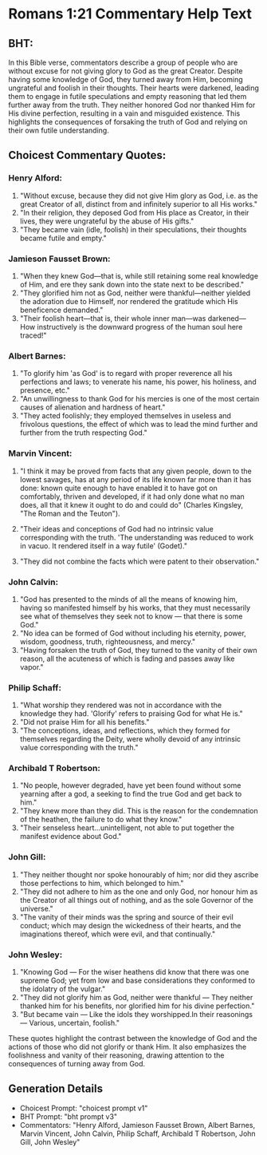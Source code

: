 # Romans 1:21 Commentary Help Text

## BHT:
In this Bible verse, commentators describe a group of people who are without excuse for not giving glory to God as the great Creator. Despite having some knowledge of God, they turned away from Him, becoming ungrateful and foolish in their thoughts. Their hearts were darkened, leading them to engage in futile speculations and empty reasoning that led them further away from the truth. They neither honored God nor thanked Him for His divine perfection, resulting in a vain and misguided existence. This highlights the consequences of forsaking the truth of God and relying on their own futile understanding.

## Choicest Commentary Quotes:
### Henry Alford:
1. "Without excuse, because they did not give Him glory as God, i.e. as the great Creator of all, distinct from and infinitely superior to all His works."
2. "In their religion, they deposed God from His place as Creator, in their lives, they were ungrateful by the abuse of His gifts."
3. "They became vain (idle, foolish) in their speculations, their thoughts became futile and empty."

### Jamieson Fausset Brown:
1. "When they knew God—that is, while still retaining some real knowledge of Him, and ere they sank down into the state next to be described."
2. "They glorified him not as God, neither were thankful—neither yielded the adoration due to Himself, nor rendered the gratitude which His beneficence demanded."
3. "Their foolish heart—that is, their whole inner man—was darkened—How instructively is the downward progress of the human soul here traced!"

### Albert Barnes:
1. "To glorify him 'as God' is to regard with proper reverence all his perfections and laws; to venerate his name, his power, his holiness, and presence, etc."
2. "An unwillingness to thank God for his mercies is one of the most certain causes of alienation and hardness of heart."
3. "They acted foolishly; they employed themselves in useless and frivolous questions, the effect of which was to lead the mind further and further from the truth respecting God."

### Marvin Vincent:
1. "I think it may be proved from facts that any given people, down to the lowest savages, has at any period of its life known far more than it has done: known quite enough to have enabled it to have got on comfortably, thriven and developed, if it had only done what no man does, all that it knew it ought to do and could do" (Charles Kingsley, "The Roman and the Teuton").

2. "Their ideas and conceptions of God had no intrinsic value corresponding with the truth. 'The understanding was reduced to work in vacuo. It rendered itself in a way futile' (Godet)."

3. "They did not combine the facts which were patent to their observation."

### John Calvin:
1. "God has presented to the minds of all the means of knowing him, having so manifested himself by his works, that they must necessarily see what of themselves they seek not to know — that there is some God."
2. "No idea can be formed of God without including his eternity, power, wisdom, goodness, truth, righteousness, and mercy."
3. "Having forsaken the truth of God, they turned to the vanity of their own reason, all the acuteness of which is fading and passes away like vapor."

### Philip Schaff:
1. "What worship they rendered was not in accordance with the knowledge they had. 'Glorify' refers to praising God for what He is."
2. "Did not praise Him for all his benefits."
3. "The conceptions, ideas, and reflections, which they formed for themselves regarding the Deity, were wholly devoid of any intrinsic value corresponding with the truth."

### Archibald T Robertson:
1. "No people, however degraded, have yet been found without some yearning after a god, a seeking to find the true God and get back to him." 
2. "They knew more than they did. This is the reason for the condemnation of the heathen, the failure to do what they know." 
3. "Their senseless heart...unintelligent, not able to put together the manifest evidence about God."

### John Gill:
1. "They neither thought nor spoke honourably of him; nor did they ascribe those perfections to him, which belonged to him."
2. "They did not adhere to him as the one and only God, nor honour him as the Creator of all things out of nothing, and as the sole Governor of the universe."
3. "The vanity of their minds was the spring and source of their evil conduct; which may design the wickedness of their hearts, and the imaginations thereof, which were evil, and that continually."

### John Wesley:
1. "Knowing God — For the wiser heathens did know that there was one supreme God; yet from low and base considerations they conformed to the idolatry of the vulgar."
2. "They did not glorify him as God, neither were thankful — They neither thanked him for his benefits, nor glorified him for his divine perfection."
3. "But became vain — Like the idols they worshipped.In their reasonings — Various, uncertain, foolish."

These quotes highlight the contrast between the knowledge of God and the actions of those who did not glorify or thank Him. It also emphasizes the foolishness and vanity of their reasoning, drawing attention to the consequences of turning away from God.


## Generation Details
- Choicest Prompt: "choicest prompt v1"
- BHT Prompt: "bht prompt v3"
- Commentators: "Henry Alford, Jamieson Fausset Brown, Albert Barnes, Marvin Vincent, John Calvin, Philip Schaff, Archibald T Robertson, John Gill, John Wesley"
